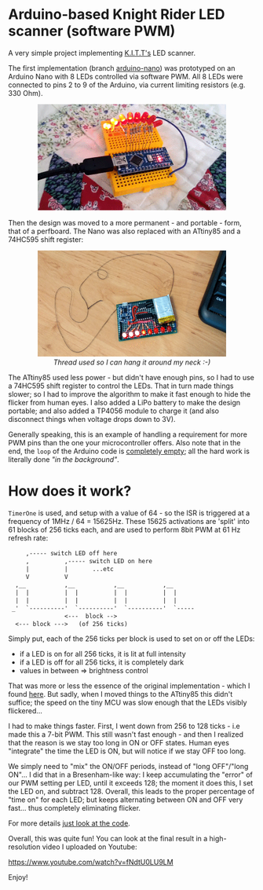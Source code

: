 # Arduino-based Knight Rider LED scanner (software PWM)

A very simple project implementing [K.I.T.T's](https://en.wikipedia.org/wiki/Knight_Rider_%281982_TV_series%29)
LED scanner.

The first implementation (branch [arduino-nano](https://github.com/ttsiodras/KnightRider/tree/arduino-nano)) was prototyped on an Arduino
Nano with 8 LEDs controlled via software PWM. All 8 LEDs were connected to
pins 2 to 9 of the Arduino, via current limiting resistors (e.g. 330 Ohm).

<p align="center">
<img src="kitt-breadboard.gif">
</p>

Then the design was moved to a more permanent - and portable - form, that of a
perfboard. The Nano was also replaced with an ATtiny85 and a 74HC595 shift register:

<p align="center">
<img src="kitt-perfboard.gif"><br>
<em>Thread used so I can hang it around my neck :-)</em>
</p>

The ATtiny85 used less power - but didn't have enough pins, so I had to use a
74HC595 shift register to control the LEDs. That in turn made things slower; so
I had to improve the algorithm to make it fast enough to hide the flicker from
human eyes. I also added a LiPo battery to make the design portable; and also
added a TP4056 module to charge it (and also disconnect things when voltage
drops down to 3V).

Generally speaking, this is an example of handling a requirement for more
PWM pins than the one your microcontroller offers. Also note that in the end, the
`loop` of the Arduino code is [completely empty](https://github.com/ttsiodras/KnightRider/blob/master/KnightRider.ino#L65);
all the hard work is literally done *"in the background"*.

# How does it work?

`TimerOne` is used, and setup with a value of 64 - so the ISR is triggered at a
frequency of 1MHz / 64 = 15625Hz. These 15625 activations are 'split' into 61
blocks of 256 ticks each, and are used to perform 8bit PWM at 61 Hz refresh
rate:
    
         ,----- switch LED off here
         ,          ,----- switch LED on here
         |          |       ...etc
         V          V
      ,__           ,__           ,__           ,__
      |  |          |  |          |  |          |  |
      |  |          |  |          |  |          |  |
     _'  `----------'  `----------'  `----------'  `-----
                    <---  block -->
      <--- block --->   (of 256 ticks)

Simply put, each of the 256 ticks per block is used to set on or off the LEDs:

- if a LED is on for all 256 ticks, it is lit at full intensity
- if a LED is off for all 256 ticks, it is completely dark
- values in between => brightness control

That was more or less the essence of the original implementation - which 
I found [here](http://www.root.cz/clanky/knight-rider-na-arduinu/).
But sadly, when I moved things to the ATtiny85 this didn't suffice; the speed on
the tiny MCU was slow enough that the LEDs visibly flickered...

I had to make things faster. First, I went down from 256 to 128 ticks - i.e
made this a 7-bit PWM. This still wasn't fast enough - and then I realized that
the reason is we stay too long in ON or OFF states. Human eyes "integrate"
the time the LED is ON, but will notice if we stay OFF too long.

We simply need to "mix" the ON/OFF periods, instead of "long OFF"/"long ON"...
I did that in a Bresenham-like way: I keep accumulating the "error" of our PWM
setting per LED, until it exceeds 128; the moment it does this, I set the LED
on, and subtract 128.  Overall, this leads to the proper percentage of "time
on" for each LED; but keeps alternating between ON and OFF very fast... thus
completely eliminating flicker.

For more details [just look at the code](https://github.com/ttsiodras/KnightRider/blob/master/KnightRider.ino#L126).

Overall, this was quite fun! You can look at the final result in a
high-resolution video I uploaded on Youtube:

https://www.youtube.com/watch?v=fNdtU0LU9LM

Enjoy!
